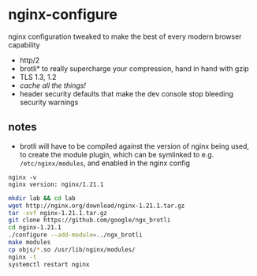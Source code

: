 # nginx-configure

nginx configuration tweaked to make the best of every modern browser capability
- http/2
- brotli* to really supercharge your compression, hand in hand with gzip
- TLS 1.3, 1.2
- *cache all the things!*
- header security defaults that make the dev console stop bleeding security warnings 

## notes
- brotli will have to be compiled against the version of nginx being used, to create the module plugin, which can be symlinked to e.g. `/etc/nginx/modules`, and enabled in the nginx config

```
nginx -v
nginx version: nginx/1.21.1
```

```bash
mkdir lab && cd lab
wget http://nginx.org/download/nginx-1.21.1.tar.gz
tar -xvf nginx-1.21.1.tar.gz
git clone https://github.com/google/ngx_brotli
cd nginx-1.21.1
./configure --add-module=../ngx_brotli
make modules
cp objs/*.so /usr/lib/nginx/modules/
nginx -t
systemctl restart nginx 
```
